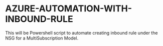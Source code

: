 # AZURE-AUTOMATION-WITH-INBOUND-RULE
This will be  Powershell script to automate creating inbound rule under the NSG for a MultiSubscription Model.
